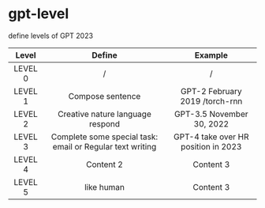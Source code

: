 # gpt-level
define levels of GPT 2023


| Level | Define | Example |
| :------: | :------: | :------: |
| LEVEL 0 | / | / |
| LEVEL 1 | Compose sentence | GPT-2 February 2019 /torch-rnn |
| LEVEL 2 | Creative nature language respond | GPT-3.5 November 30, 2022|
| LEVEL 3 | Complete some special task: email or Regular text writing| GPT-4 take over HR position in 2023|
| LEVEL 4 | Content 2 | Content 3 |
| LEVEL 5 | like human | Content 3 |
